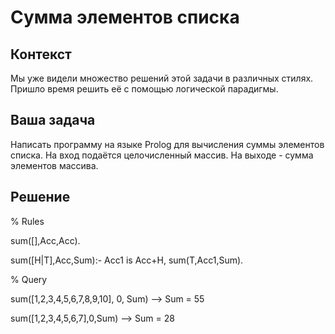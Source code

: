 # Сумма элементов списка

## Контекст
Мы уже видели множество решений этой задачи в различных стилях. Пришло время решить её с помощью логической парадигмы.
## Ваша задача
Написать программу на языке Prolog для вычисления суммы элементов списка. На вход подаётся целочисленный массив. На выходе - сумма элементов массива.

## Решение
% Rules

sum([],Acc,Acc).

sum([H|T],Acc,Sum):- 
    Acc1 is Acc+H,
    sum(T,Acc1,Sum).

% Query

sum([1,2,3,4,5,6,7,8,9,10], 0, Sum)    -->  Sum = 55

sum([1,2,3,4,5,6,7],0,Sum)             -->  Sum = 28
